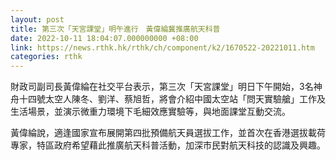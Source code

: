 ```yaml
---
layout: post
title: 第三次「天宮課堂」明午進行　黃偉綸冀推廣航天科普
date: 2022-10-11 18:04:07.000000000 +08:00
link: https://news.rthk.hk/rthk/ch/component/k2/1670522-20221011.htm
categories: rthk
---
```


財政司副司長黃偉綸在社交平台表示，第三次「天宮課堂」明日下午開始，3名神舟十四號太空人陳冬、劉洋、蔡旭哲，將會介紹中國太空站「問天實驗艙」工作及生活場景，並演示微重力環境下毛細效應實驗等，與地面課堂互動交流。

黃偉綸說，適逢國家宣布展開第四批預備航天員選拔工作，並首次在香港選拔載荷專家，特區政府希望藉此推廣航天科普活動，加深市民對航天科技的認識及興趣。
